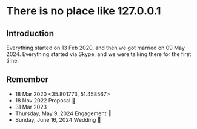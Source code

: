 # There is no place like 127.0.0.1

## Introduction

Everything started on 13 Feb 2020, and then we got married on 09 May 2024.
Everything started via Skype, and we were talking there for the first time.

## Remember

- 18 Mar 2020 <35.801773, 51.458567>
- 18 Nov 2022 Proposal 🙏
- 31 Mar 2023
- Thursday, May 9, 2024 Engagement 💍
- Sunday, June 16, 2024 Wedding 💒
